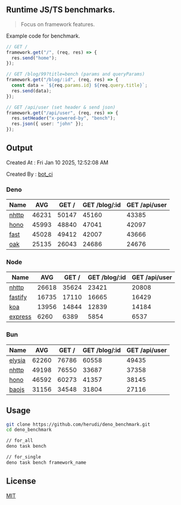 ## Runtime JS/TS benchmarks.

> Focus on framework features.

Example code for benchmark.
```ts
// GET /
framework.get("/", (req, res) => {
  res.send("home");
});

// GET /blog/99?title=bench (params and queryParams)
framework.get("/blog/:id", (req, res) => {
  const data = `${req.params.id} ${req.query.title}`;
  res.send(data);
});

// GET /api/user (set header & send json)
framework.get("/api/user", (req, res) => {
  res.setHeader("x-powered-by", "bench");
  res.json({ user: "john" });
});
```

## Output
Created At : Fri Jan 10 2025, 12:52:08 AM

Created By : [bot_ci](https://github.com/herudi/deno_benchmarks/commits?author=github-actions%5Bbot%5D)


### Deno
|Name|AVG|GET /|GET /blog/:id|GET /api/user|
|----|----|----|----|----|
|[nhttp](https://github.com/nhttp/nhttp)|46231|50147|45160|43385|
|[hono](https://github.com/honojs/hono)|45993|48840|47041|42097|
|[fast](https://github.com/danteissaias/fast)|45028|49412|42007|43666|
|[oak](https://github.com/oakserver/oak)|25135|26043|24686|24676|
  


### Node
|Name|AVG|GET /|GET /blog/:id|GET /api/user|
|----|----|----|----|----|
|[nhttp](https://github.com/nhttp/nhttp)|26618|35624|23421|20808|
|[fastify](https://github.com/fastify/fastify)|16735|17110|16665|16429|
|[koa](https://github.com/koajs/koa)|13956|14844|12839|14184|
|[express](https://github.com/expressjs/express)|6260|6389|5854|6537|
  


### Bun
|Name|AVG|GET /|GET /blog/:id|GET /api/user|
|----|----|----|----|----|
|[elysia](https://github.com/elysiajs/elysia)|62260|76786|60558|49435|
|[nhttp](https://github.com/nhttp/nhttp)|49198|76550|33687|37358|
|[hono](https://github.com/honojs/hono)|46592|60273|41357|38145|
|[baojs](https://github.com/mattreid1/baojs)|31156|34548|31804|27116|
  



## Usage

```bash
git clone https://github.com/herudi/deno_benchmark.git
cd deno_benchmark

// for_all
deno task bench

// for_single
deno task bench framework_name
```

## License

[MIT](LICENSE)

